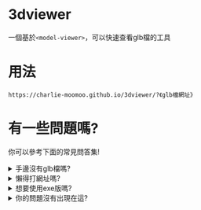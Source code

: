 <div id="top">
<h1>3dviewer</h1>
一個基於<code>&lt;model-viewer&gt;</code>，可以快速查看glb檔的工具
</div>

<div id="how-to">
<h1>用法</h1>
<code>https://charlie-moomoo.github.io/3dviewer/?《glb檔網址》</code>
</div>

<div id="have-question">
<h1>有一些問題嗎?</h1>

你可以參考下面的常見問答集!

<div id="no-glb">
<details>
<summary>手邊沒有glb檔嗎?</summary>
你可以先用<a href="http://3dv.c-moo.cf//milkgreen-3d/牛牛%20全身.glb">牛牛</a>或<a href="http://3dv.c-moo.cf/pingsock.glb">pingsock</a>嘗鮮一下。
</details>
</div>

<div id="dont-want-type-link">
<details>
<summary>懶得打網址嗎?</summary>
你可以使用我製作的<a href="http://3dv.c-moo.cf/">3dviewer短網址產生器</a>!
</details>
</div>

<div id="want-exe">
<details>
<summary>想要使用exe版嗎?</summary>
你可以參考<a href="https://github.com/charlie-moomoo/3dviewer-exe/blob/main/README.md">我寫的教學</a>!
</details>
</div>

<div id="no-your-question">
<details>
<summary>你的問題沒有出現在這?</summary>
你可以<a href="https://github.com/charlie-moomoo/3dviewer/issues/new?assignees=&labels=&template=----.md&title=%5B%E5%95%8F%E9%A1%8C%5D">點擊這裡</a>來直接的問問題，或是<a href="https://github.com/charlie-moomoo/3dviewer/issues?q=label%3Ahelp">點擊這裡</a>來看看你的問題有沒有被問過了!
</details>
</div>
</div>
